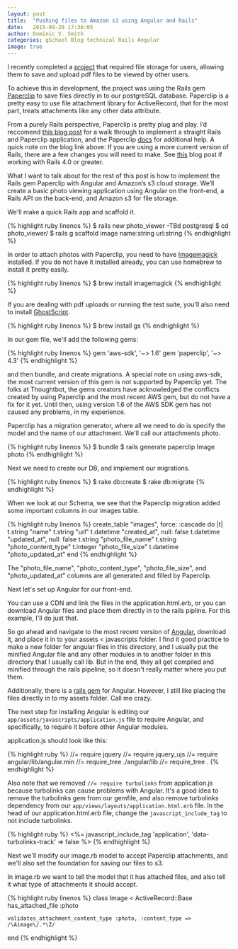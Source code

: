 ```yaml
---
layout: post
title:  "Pushing files to Amazon s3 using Angular and Rails"
date:   2015-09-28 17:36:05
author: Dominic V. Smith
categories: gSchool Blog technical Rails Angular
image: true
---
```



I recently completed a [project](http://www.myhwapp.com) that required file storage for users, allowing them to save and upload pdf files to be viewed by other users.

To achieve this in development, the project was using the Rails gem [Paperclip](https://github.com/thoughtbot/paperclip) to save files directly in to our postgreSQL database. Paperclip is a pretty easy to use file attachment library for ActiveRecord, that for the most part, treats attachments like any other data attribute. 

From a purely Rails perspective, Paperclip is pretty plug and play. I’d reccomend [this blog post](https://codeabout.wordpress.com/2011/03/08/gem-paperclip-uploading-files-and-pictures-into-your-rails-application/) for a walk through to implement a straight Rails and Paperclip application, and the Paperclip [docs](https://github.com/thoughtbot/paperclip#installation) for additional help. A quick note on the blog link above:  If you are using a more current version of Rails, there are a few changes you will need to make. See [this](https://medium.com/@parkerlewis_27970/paperclip-with-rails-4-3303e60fac94) blog post if working with Rails 4.0 or greater.

What I want to talk about for the rest of this post is how to implement the Rails gem Paperclip with Angular and Amazon’s s3 cloud storage. We’ll create a basic photo viewing application using Angular on the front-end, a Rails API on the back-end, and Amazon s3 for file storage.

We'll make a quick Rails app and scaffold it.

{% highlight ruby linenos %}
$ rails new photo_viewer -TBd postgresql
$ cd photo_viewer/
$ rails g scaffold image name:string url:string
{% endhighlight %}

In order to attach photos with Paperclip, you need to have [Imagemagick](http://www.imagemagick.org/script/index.php) installed. If you do not have it installed already, you can use homebrew to install it pretty easily.

{% highlight ruby linenos %}
$ brew install imagemagick
{% endhighlight %}

If you are dealing with pdf uploads or running the test suite, you'll also need to install [GhostScript](http://www.ghostscript.com/). 

{% highlight ruby linenos %}
$ brew install gs
{% endhighlight %}

In our gem file, we'll add the following gems:

{% highlight ruby linenos %}
gem 'aws-sdk', '~> 1.6'
gem 'paperclip', '~> 4.3'
{% endhighlight %}

and then bundle, and create migrations. A special note on using aws-sdk, the most current version of this gem is not supported by Paperclip yet. The folks at Thoughtbot, the gems creators have acknowledged the conflicts created by using Paperclip and the most recent AWS gem, but do not have a fix for it yet. Until then, using version 1.6 of the AWS SDK gem has not caused any problems, in my experience. 

Paperclip has a migration generator, where all we need to do is specify the model and the name of our attachment. We'll call our attachments photo.

{% highlight ruby linenos %}
$ bundle
$ rails generate paperclip Image photo
{% endhighlight %}

Next we need to create our DB, and implement our migrations.

{% highlight ruby linenos %}
$ rake db:create
$ rake db:migrate
{% endhighlight %}

When we look at our Schema, we see that the Paperclip migration added some important columns in our images table. 


{% highlight ruby linenos %}
create_table "images", force: :cascade do |t|
    t.string   "name"
    t.string   "url"
    t.datetime "created_at",         null: false
    t.datetime "updated_at",         null: false
    t.string   "photo_file_name"
    t.string   "photo_content_type"
    t.integer  "photo_file_size"
    t.datetime "photo_updated_at"
  end
{% endhighlight %}


The "photo_file_name", "photo_content_type", "photo_file_size", and "photo_updated_at" columns are all generated and filled by Paperclip.

Next let's set up Angular for our front-end.

You can use a CDN and link the files in the application.html.erb, or you can download Angular files and place them directly in to the rails pipline. For this example, I'll do just that. 

So go ahead and navigate to the most recent version of [Angular](https://code.angularjs.org/), download it, and place it in to your assets < javascripts folder. I find it good practice to make a new folder for angular files in this directory, and I usually put the minified Angular file and any other modules in to another folder in this directory that I usually call lib. But in the end, they all get compiled and minified through the rails pipeline, so it doesn't really matter where you put them.

Additionally, there is a [rails gem](https://github.com/hiravgandhi/angularjs-rails) for Angular. However, I still like placing the files directly in to my assets folder. Call me crazy.

The next step for installing Angular is editing our  ```app/assets/javascripts/application.js``` file to require Angular, and specifically, to require it before other Angular modules.

application.js should look like this:

{% highlight ruby %}
//= require jquery
//= require jquery_ujs
//= require angular/lib/angular.min
//= require_tree ./angular/lib
//= require_tree .
{% endhighlight %}

Also note that we removed ```//= require turbolinks``` from application.js because turbolinks can cause problems with Angular. It's a good idea to remove the turbolinks gem from our gemfile, and also remove turbolinks dependency from our ```app/views/layouts/application.html.erb``` file. In the head of our application.html.erb file, change the ```javascript_include_tag``` to not include turbolinks.

{% highlight ruby %}
<%= javascript_include_tag 'application', 'data-turbolinks-track' => false %>
{% endhighlight %}


Next we'll modify our image.rb model to accept Paperclip attachments, and we'll also set the foundation for saving our files to s3.

In image.rb we want to tell the model that it has attached files, and also tell it what type of attachments it should accept.

{% highlight ruby linenos %}
class Image < ActiveRecord::Base
	has_attached_file :photo


	validates_attachment_content_type :photo, :content_type => /\Aimage\/.*\Z/

end
{% endhighlight %}








<div class="post-img">
	<img class="img-responsive img-post" src=""/>
</div>



